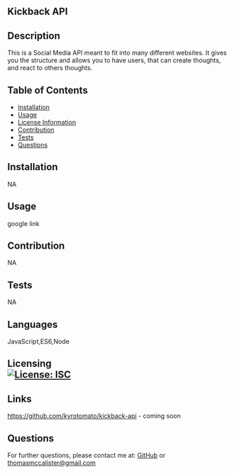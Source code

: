 ## Kickback API
## Description
This is a Social Media API meant to fit into many different websites. It gives you the structure and allows you to have users, that can create thoughts, and react to others thoughts. 
## Table of Contents
- [Installation](#installation)
- [Usage](#usage)
- [License Information](#license)
- [Contribution](#contribution)
- [Tests](#tests)
- [Questions](#questions)
## Installation
NA
## Usage
google link
## Contribution
NA
## Tests
NA
## Languages
JavaScript,ES6,Node

## Licensing <br>  [![License: ISC](https://img.shields.io/badge/License-ISC-yellow.svg)](https://opensource.org/licenses/ISC)
        

## Links
https://github.com/kyrotomato/kickback-api - 
coming soon
## Questions
For further questions, please contact me at: [GitHub]('https://github.com/'kyrotomato) or thomasmccalister@gmail.com
    